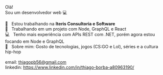 
Olá!
 <br/> Sou um desenvolvedor web :computer:

 :rocket:  &nbsp; Estou trabalhando na **Iteris Consultoria e Software**
 <br/> :purple_heart: &nbsp; Trabalhando em um projeto com Node, GraphQL e React
 <br/> :computer: &nbsp; Tenho mais experiência com APIs REST com .NET, porém agora estou focando em Node e GraphQL
 <br/> 💬  &nbsp; Sobre mim: Gosto de tecnologias, jogos (CS:GO e Lol), séries e a cultura hip-hop
 <br/>
 <br/> email: thiagopb56@gmail.com
 <br/> linkedin: https://www.linkedin.com/in/thiago-borba-a80963190/
